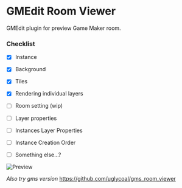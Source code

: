 # GMEdit Room Viewer

GMEdit plugin for preview Game Maker room.

### Checklist

- [x] Instance
- [x] Background
- [x] Tiles
- [x] Rendering individual layers
- [ ] Room setting (wip)
- [ ] Layer properties
- [ ] Instances Layer Properties
- [ ] Instance Creation Order
- [ ] Something else...?


![Preview](https://web.damirlut.online/roomviewer.png)


_Also try gms version_ https://github.com/uglycoal/gms_room_viewer
